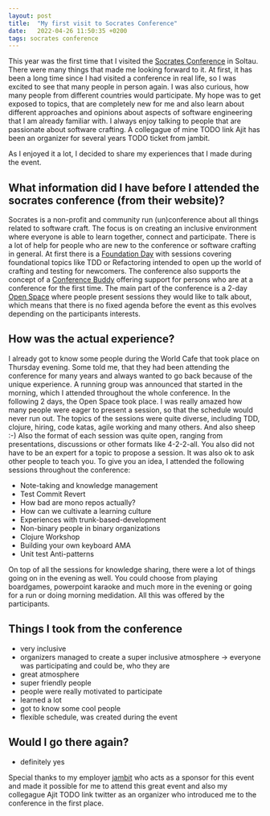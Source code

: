 ```yaml
---
layout: post
title:  "My first visit to Socrates Conference"
date:   2022-04-26 11:50:35 +0200
tags: socrates conference
---
```


This year was the first time that I visited the [Socrates Conference](https://www.socrates-conference.de/home) in Soltau.
There were many things that made me looking forward to it. At first, it has been a long time since I had visited a conference in real life, so I was excited to see that many 
people in person again. I was also curious, how many people from different countries would participate. My hope was to get exposed to topics, that are completely new for me
and also learn about different approaches and opinions about aspects of software engineering that I am already familiar with. I always enjoy talking to people that are passionate about
software crafting. A collegague of mine TODO link Ajit has been an organizer for several years TODO ticket from jambit.

As I enjoyed it a lot, I decided to share my experiences that I made during the event.

## What information did I have before I attended the socrates conference (from their website)? 
Socrates is a non-profit and community run (un)conference about all things related to software craft. The focus is on creating an inclusive environment where everyone is able to 
learn together, connect and participate. There is a lot of help for people who are new to the conference or software crafting in general.  At first there is a 
[Foundation Day](https://www.socrates-conference.de/foundations) with sessions covering foundational topics like TDD or Refactoring intended to open up the world of crafting and 
testing for newcomers. The conference also supports the concept of a [Conference Buddy](https://www.conferencebuddy.io) offering support for persons who are at a conference for the
first time. The main part of the conference is a 2-day [Open Space](http://agilecoachcamp.org/tiki-index.php?page=OpenSpace) where people present sessions they would like to talk about,
which means that there is no fixed agenda before the event as this evolves depending on the participants interests.

## How was the actual experience?
I already got to know some people during the World Cafe that took place on Thursday evening. Some told me, that they had been attending the conference for many 
years and always wanted to go back because of the unique experience. A running group was announced that started in the morning, which I attended throughout the 
whole conference. In the following 2 days, the Open Space took place. I was really amazed how many people were eager 
to present a session, so that the schedule would never run out. The topics of the sessions were quite diverse, including TDD, clojure, hiring, code katas,
agile working and many others. And also sheep :-) Also the format of each session was quite open, ranging from presentations, discussions or other formats
like 4-2-2-all. You also did not have to be an expert for a topic to propose a session. It was also ok to ask other people to teach you.
To give you an idea, I attended the following sessions throughout the conference:

* Note-taking and knowledge management
* Test Commit Revert
* How bad are mono repos actually?
* How can we cultivate a learning culture
* Experiences with trunk-based-development
* Non-binary people in binary organizations
* Clojure Workshop
* Building your own keyboard AMA
* Unit test Anti-patterns

On top of all the sessions for knowledge sharing, there were a lot of things going on in the evening as well. You could choose from playing boardgames, 
powerpoint karaoke and much more in the evening or going for a run or doing morning medidation. All this was offered by the participants.

## Things I took from the conference
* very inclusive
* organizers managed to create a super inclusive atmosphere 
-> everyone was participating and could be, who they are
* great atmosphere
* super friendly people
* people were really motivated to participate
* learned a lot
* got to know some cool people
* flexible schedule, was created during the event
## Would I go there again?
* definitely yes

Special thanks to my employer [jambit](https://www.jambit.com) who acts as a sponsor for this event and made it possible for me to attend this great event and also my collegague Ajit TODO link twitter as an organizer who introduced me to the conference in the first place.
